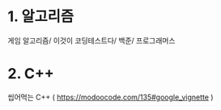 # 1. 알고리즘
게임 알고리즘/ 이것이 코딩테스트다/ 백준/ 프로그래머스

# 2. C++
씹어먹는 C++ ( https://modoocode.com/135#google_vignette )
